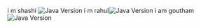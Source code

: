 i m shashi ![Java Version](https://img.shields.io/badge/java-17-blue)
i m rahul![Java Version](https://img.shields.io/badge/java-17-blue)
i am goutham![Java Version](https://img.shields.io/badge/java-17-blue)

